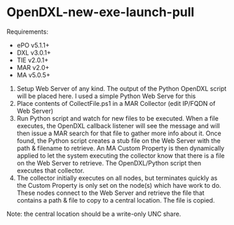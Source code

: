 # OpenDXL-new-exe-launch-pull

Requirements:
  * ePO v5.1.1+
  * DXL v3.0.1+
  * TIE v2.0.1+
  * MAR v2.0+
  * MA v5.0.5+

1) Setup Web Server of any kind. The output of the Python OpenDXL script will be placed here. I used a simple Python Web Serve for this
2) Place contents of CollectFile.ps1 in a MAR Collector (edit IP/FQDN of Web Server)
3) Run Python script and watch for new files to be executed. When a file executes, the OpenDXL callback listener will see the message and will then issue a MAR search for that file to gather more info about it. Once found, the Python script creates a stub file on the Web Server with the path & filename to retrieve. An MA Custom Property is then dynamically applied to let the system executing the collector know that there is a file on the Web Server to retrieve. The OpenDXL/Python script then executes that collector.
4) The collector initially executes on all nodes, but terminates quickly as the Custom Property is only set on the node(s) which have work to do. These nodes connect to the Web Server and retrieve the file that contains a path & file to copy to a central location. The file is copied.

Note: the central location should be a write-only UNC share.
